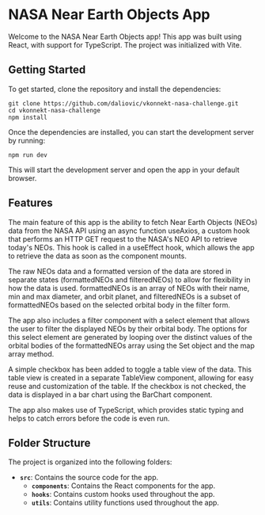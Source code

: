 # NASA Near Earth Objects App
Welcome to the NASA Near Earth Objects app! This app was built using React, with support for TypeScript. The project was initialized with Vite.

## Getting Started
To get started, clone the repository and install the dependencies:

```
git clone https://github.com/daliovic/vkonnekt-nasa-challenge.git
cd vkonnekt-nasa-challenge
npm install
```
Once the dependencies are installed, you can start the development server by running:

```
npm run dev
```
This will start the development server and open the app in your default browser.

## Features
The main feature of this app is the ability to fetch Near Earth Objects (NEOs) data from the NASA API using an async function useAxios, a custom hook that performs an HTTP GET request to the NASA's NEO API to retrieve today's NEOs. This hook is called in a useEffect hook, which allows the app to retrieve the data as soon as the component mounts.

The raw NEOs data and a formatted version of the data are stored in separate states (formattedNEOs and filteredNEOs) to allow for flexibility in how the data is used. formattedNEOs is an array of NEOs with their name, min and max diameter, and orbit planet, and filteredNEOs is a subset of formattedNEOs based on the selected orbital body in the filter form.

The app also includes a filter component with a select element that allows the user to filter the displayed NEOs by their orbital body. The options for this select element are generated by looping over the distinct values of the orbital bodies of the formattedNEOs array using the Set object and the map array method.

A simple checkbox has been added to toggle a table view of the data. This table view is created in a separate TableView component, allowing for easy reuse and customization of the table. If the checkbox is not checked, the data is displayed in a bar chart using the BarChart component.

The app also makes use of TypeScript, which provides static typing and helps to catch errors before the code is even run.

## Folder Structure
The project is organized into the following folders:

- **`src`**: Contains the source code for the app.
  - **`components`**: Contains the React components for the app.
  - **`hooks`**: Contains custom hooks used throughout the app.
  - **`utils`**: Contains utility functions used throughout the app.
